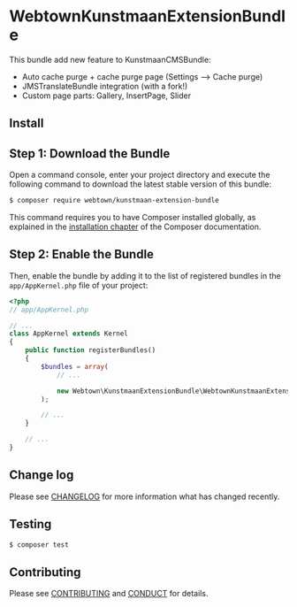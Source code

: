 # WebtownKunstmaanExtensionBundle

This bundle add new feature to KunstmaanCMSBundle:

- Auto cache purge + cache purge page (Settings --> Cache purge)
- JMSTranslateBundle integration (with a fork!)
- Custom page parts: Gallery, InsertPage, Slider

## Install

Step 1: Download the Bundle
---------------------------

Open a command console, enter your project directory and execute the
following command to download the latest stable version of this bundle:

```bash
$ composer require webtown/kunstmaan-extension-bundle 
```

This command requires you to have Composer installed globally, as explained
in the [installation chapter](https://getcomposer.org/doc/00-intro.md)
of the Composer documentation.

Step 2: Enable the Bundle
-------------------------

Then, enable the bundle by adding it to the list of registered bundles
in the `app/AppKernel.php` file of your project:

``` php
<?php
// app/AppKernel.php

// ...
class AppKernel extends Kernel
{
    public function registerBundles()
    {
        $bundles = array(
            // ...

            new Webtown\KunstmaanExtensionBundle\WebtownKunstmaanExtensionBundle(),
        );

        // ...
    }

    // ...
}
```

## Change log

Please see [CHANGELOG](CHANGELOG.md) for more information what has changed recently.

## Testing

``` bash
$ composer test
```

## Contributing

Please see [CONTRIBUTING](CONTRIBUTING.md) and [CONDUCT](CONDUCT.md) for details.


